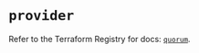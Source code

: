 # `provider`

Refer to the Terraform Registry for docs: [`quorum`](https://registry.terraform.io/providers/consensys/quorum/0.3.0/docs).
